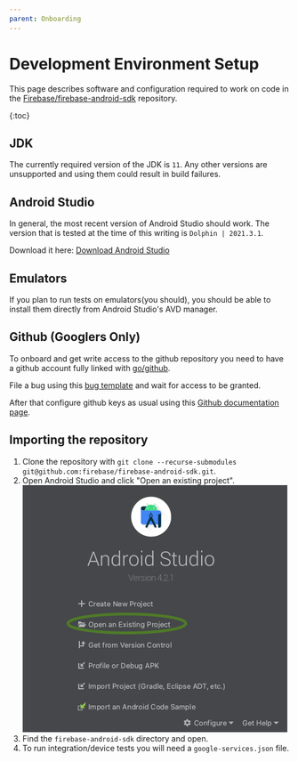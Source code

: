 ```yaml
---
parent: Onboarding
---
```


# Development Environment Setup

This page describes software and configuration required to work on code in the
[Firebase/firebase-android-sdk](https://github.com/firebase/firebase-android-sdk) repository.

{:toc}

## JDK

The currently required version of the JDK is `11`. Any other versions are unsupported and using them
could result in build failures.

## Android Studio

In general, the most recent version of Android Studio should work. The version that is tested at the
time of this writing is `Dolphin | 2021.3.1`.

Download it here: [Download Android Studio](https://developer.android.com/studio)

## Emulators

If you plan to run tests on emulators(you should), you should be able to install them directly from
Android Studio's AVD manager.

## Github (Googlers Only)

To onboard and get write access to the github repository you need to have a github account fully
linked with [go/github](http://go/github).

File a bug using this [bug template](http://b/issues/new?component=312729&template=1016566) and wait
for access to be granted.

After that configure github keys as usual using this
[Github documentation page](https://docs.github.com/en/github/authenticating-to-github/connecting-to-github-with-ssh).

## Importing the repository

1. Clone the repository with
   `git clone --recurse-submodules git@github.com:firebase/firebase-android-sdk.git`.
1. Open Android Studio and click "Open an existing project".
   ![Open an existing project](as_open_project.png)
1. Find the `firebase-android-sdk` directory and open.
1. To run integration/device tests you will need a `google-services.json` file.
